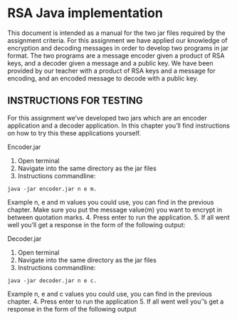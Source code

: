 
# RSA Java implementation

This document is intended as a manual for the two jar files required by the assignment criteria. For this assignment we have applied our knowledge of encryption and decoding messages in order to develop two programs in jar format. The two programs are a message encoder given a product of RSA keys, and a decoder given a message and a public key. We have been provided by our teacher with a product of RSA keys and a message for encoding, and an encoded message to decode with a public key. 


## INSTRUCTIONS FOR TESTING

For this assignment we’ve developed two jars which are an encoder application and a decoder application. In this chapter you’ll find instructions on how to try this these applications yourself.

Encoder.jar

1. Open terminal
2. Navigate into the same directory as the jar files
3. Instructions commandline: 
```
java -jar encoder.jar n e m. 
```
Example n, e and m values you could use, you can find in the previous chapter. Make sure you put the message value(m) you want to encrypt in between quotation marks.
4. Press enter to run the application.
5. If all went well you’ll get a response in the form of the following output:

Decoder.jar

1. Open terminal
2. Navigate into the same directory as the jar files
3. Instructions commandline: 
```
java -jar decoder.jar n e c. 
```
Example n, e and c values you could use, you can find in the previous chapter.
4. Press enter to run the application
5. If all went well you’’s get a response in the form of the following output
  
